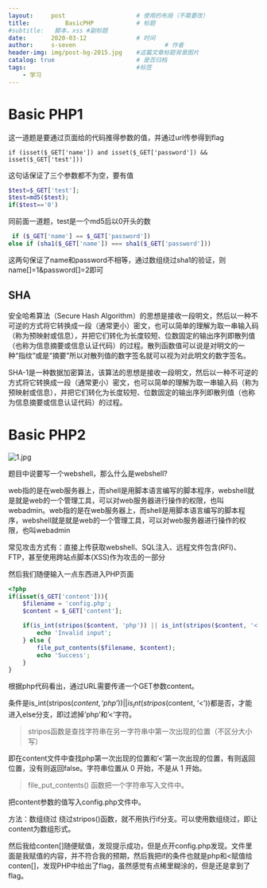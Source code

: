```yaml
---
layout:     post   				    # 使用的布局（不需要改）
title:       	BasicPHP			# 标题 
#subtitle:   脚本，xss #副标题
date:       2020-03-12 				# 时间
author:     s-seven 						# 作者
header-img: img/post-bg-2015.jpg 	#这篇文章标题背景图片
catalog: true 						# 是否归档
tags:								#标签
    - 学习
---
```


# Basic PHP1

这一道题是要通过页面给的代码推得参数的值，并通过url传参得到flag

`if (isset($_GET['name']) and isset($_GET['password']) && isset($_GET['test']))`

这句话保证了三个参数都不为空，要有值

```php
$test=$_GET['test']; 
$test=md5($test); 
if($test=='0')
```

同前面一道题，test是一个md5后以0开头的数

```php
 if ($_GET['name'] == $_GET['password'])
else if (sha1($_GET['name']) === sha1($_GET['password']))
```

这两句保证了name和password不相等，通过数组绕过sha1的验证，则name[]=1&password[]=2即可

## SHA

安全哈希算法（Secure Hash Algorithm）的思想是接收一段明文，然后以一种不可逆的方式将它转换成一段（通常更小）密文，也可以简单的理解为取一串输入码（称为预映射或信息），并把它们转化为长度较短、位数固定的输出序列即散列值（也称为信息摘要或信息认证代码）的过程。散列函数值可以说是对明文的一种“指纹”或是“摘要”所以对散列值的数字签名就可以视为对此明文的数字签名。

SHA-1是一种数据加密算法，该算法的思想是接收一段明文，然后以一种不可逆的方式将它转换成一段（通常更小）密文，也可以简单的理解为取一串输入码（称为预映射或信息），并把它们转化为长度较短、位数固定的输出序列即散列值（也称为信息摘要或信息认证代码）的过程。

# Basic PHP2

![1.jpg](http://ww1.sinaimg.cn/large/005KQQDely1gcr2r1oy2gj30mh070wev.jpg)

题目中说要写一个webshell，那么什么是webshell?

web指的是在web服务器上，而shell是用脚本语言编写的脚本程序，webshell就是就是web的一个管理工具，可以对web服务器进行操作的权限，也叫webadmin。web指的是在web服务器上，而shell是用脚本语言编写的脚本程序，webshell就是就是web的一个管理工具，可以对web服务器进行操作的权限，也叫webadmin

常见攻击方式有：直接上传获取webshell、SQL注入、远程文件包含(RFI)、FTP，甚至使用跨站点脚本(XSS)作为攻击的一部分

然后我们随便输入一点东西进入PHP页面

```php
<?php
if(isset($_GET['content'])){
    $filename = 'config.php';
    $content = $_GET['content'];

    if(is_int(stripos($content, 'php')) || is_int(stripos($content, '<'))) {
        echo 'Invalid input';
    } else {
        file_put_contents($filename, $content);
        echo 'Success';
    }
}
```

根据php代码看出，通过URL需要传递一个GET参数content。

条件是is_int(stripos($content, ‘php’)) || is_int(stripos($content, ‘<’))都是否，才能进入else分支，即过滤掉’php’和’<’字符。

> stripos函数是查找字符串在另一字符串中第一次出现的位置（不区分大小写）

即在content文件中查找php第一次出现的位置和’<’第一次出现的位置，有则返回位置，没有则返回false。字符串位置从 0 开始，不是从 1 开始。

> file_put_contents() 函数把一个字符串写入文件中。

把content参数的值写入config.php文件中。

方法：数组绕过
绕过stripos()函数，就不用执行if分支。可以使用数组绕过，即让content为数组形式。

然后我给conten[]随便赋值，发现提示成功，但是点开config.php发现。文件里面是我赋值的内容，并不符合我的预期，然后我把if的条件也就是php和<赋值给conten[]，发现PHP中给出了flag，虽然感觉有点稀里糊涂的，但是还是拿到了flag。